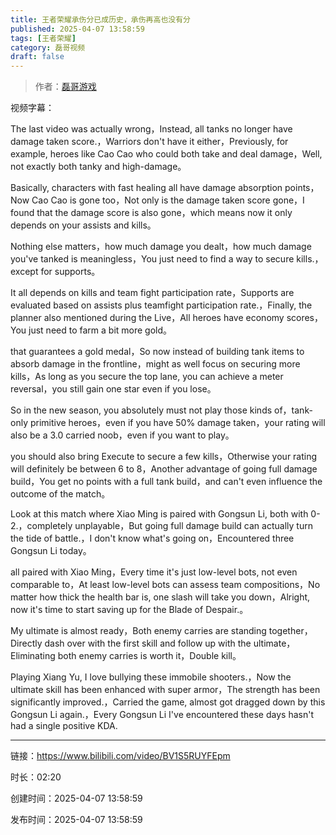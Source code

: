 ```yaml
---
title: 王者荣耀承伤分已成历史，承伤再高也没有分
published: 2025-04-07 13:58:59
tags: [王者荣耀]
category: 磊哥视频
draft: false
---
```



> 作者：[磊哥游戏](https://space.bilibili.com/268941858?spm_id_from=333.788.upinfo.head.click)

视频字幕：

The last video was actually wrong，Instead, all tanks no longer have damage taken score.，Warriors don't have it either，Previously, for example, heroes like Cao Cao who could both take and deal damage，Well, not exactly both tanky and high-damage。

Basically, characters with fast healing all have damage absorption points，Now Cao Cao is gone too，Not only is the damage taken score gone，I found that the damage score is also gone，which means now it only depends on your assists and kills。

Nothing else matters，how much damage you dealt，how much damage you've tanked is meaningless，You just need to find a way to secure kills.，except for supports。

It all depends on kills and team fight participation rate，Supports are evaluated based on assists plus teamfight participation rate.，Finally, the planner also mentioned during the Live，All heroes have economy scores，You just need to farm a bit more gold。

that guarantees a gold medal，So now instead of building tank items to absorb damage in the frontline，might as well focus on securing more kills，As long as you secure the top lane, you can achieve a meter reversal，you still gain one star even if you lose。

So in the new season, you absolutely must not play those kinds of，tank-only primitive heroes，even if you have 50% damage taken，your rating will also be a 3.0 carried noob，even if you want to play。

you should also bring Execute to secure a few kills，Otherwise your rating will definitely be between 6 to 8，Another advantage of going full damage build，You get no points with a full tank build，and can't even influence the outcome of the match。

Look at this match where Xiao Ming is paired with Gongsun Li, both with 0-2.，completely unplayable，But going full damage build can actually turn the tide of battle.，I don't know what's going on，Encountered three Gongsun Li today。

all paired with Xiao Ming，Every time it's just low-level bots, not even comparable to，At least low-level bots can assess team compositions，No matter how thick the health bar is, one slash will take you down，Alright, now it's time to start saving up for the Blade of Despair.。

My ultimate is almost ready，Both enemy carries are standing together，Directly dash over with the first skill and follow up with the ultimate，Eliminating both enemy carries is worth it，Double kill。

Playing Xiang Yu, I love bullying these immobile shooters.，Now the ultimate skill has been enhanced with super armor，The strength has been significantly improved.，Carried the game, almost got dragged down by this Gongsun Li again.，Every Gongsun Li I've encountered these days hasn't had a single positive KDA.

---

链接：https://www.bilibili.com/video/BV1S5RUYFEpm

时长：02:20

创建时间：2025-04-07 13:58:59

发布时间：2025-04-07 13:58:59
